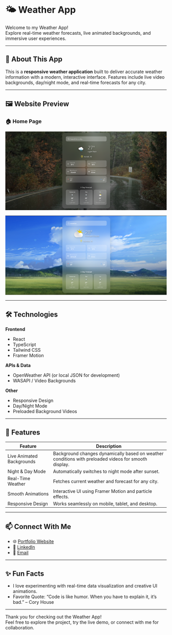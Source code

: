 # 🌤️ Weather App

Welcome to my Weather App!  
Explore real-time weather forecasts, live animated backgrounds, and immersive user experiences.

---

## 👋 About This App

This is a **responsive weather application** built to deliver accurate weather information with a modern, interactive interface. Features include live video backgrounds, day/night mode, and real-time forecasts for any city.

---

## 🖼️ Website Preview

### 🏠 Home Page
![Screenshot 1](public/Website-screenshot/Screenshot1.png)

![Screenshot 2](public/Website-screenshot/Screenshot2.png)

---

## 🛠️ Technologies

**Frontend**
- React  
- TypeScript  
- Tailwind CSS  
- Framer Motion  

**APIs & Data**
- OpenWeather API (or local JSON for development)  
- WASAPI / Video Backgrounds  

**Other**
- Responsive Design  
- Day/Night Mode  
- Preloaded Background Videos  

---

## 🌟 Features

| Feature | Description |
|---------|-------------|
| Live Animated Backgrounds | Background changes dynamically based on weather conditions with preloaded videos for smooth display. |
| Night & Day Mode | Automatically switches to night mode after sunset. |
| Real-Time Weather | Fetches current weather and forecast for any city. |
| Smooth Animations | Interactive UI using Framer Motion and particle effects. |
| Responsive Design | Works seamlessly on mobile, tablet, and desktop. |

---

## 📫 Connect With Me

- 🌐 [Portfolio Website](https://omkar-mahabdi-portfolio.netlify.app/)  
- 💼 [LinkedIn](https://www.linkedin.com/in/omkar-mahabdi)  
- 📧 [Email](mailto:omkarmahabdi007@gmail.com)  

---

## ✨ Fun Facts

- I love experimenting with real-time data visualization and creative UI animations.  
- Favorite Quote: “Code is like humor. When you have to explain it, it’s bad.” – Cory House  

---

Thank you for checking out the Weather App!  
Feel free to explore the project, try the live demo, or connect with me for collaboration.
